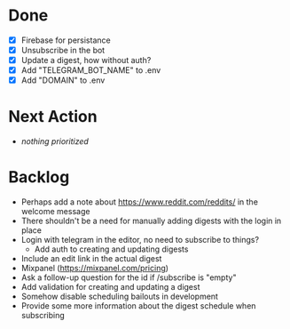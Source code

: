 # Done
- [x] Firebase for persistance
- [x] Unsubscribe in the bot
- [x] Update a digest, how without auth?
- [x] Add "TELEGRAM_BOT_NAME" to .env
- [x] Add "DOMAIN" to .env

# Next Action
- _nothing prioritized_

# Backlog
- Perhaps add a note about https://www.reddit.com/reddits/ in the welcome message
- There shouldn't be a need for manually adding digests with the login in place
- Login with telegram in the editor, no need to subscribe to things?
  - Add auth to creating and updating digests
- Include an edit link in the actual digest
- Mixpanel (https://mixpanel.com/pricing)
- Ask a follow-up question for the id if /subscribe is "empty"
- Add validation for creating and updating a digest
- Somehow disable scheduling bailouts in development
- Provide some more information about the digest schedule when subscribing
